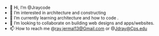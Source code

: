 - 👋 Hi, I’m @Jraycode
- 👀 I’m interested in architecture and constructing 
- 🌱 I’m currently learning architecture and how to code .
- 💞️ I’m looking to collaborate on building web designs and apps/websites.
- 📫 How to reach me @ray.jermal13@Gmail.com or @Jdray@Cps.edu

<!---
Jraycode/Jraycode is a ✨ special ✨ repository because its `README.md` (this file) appears on your GitHub profile.
You can click the Preview link to take a look at your changes.
--->
